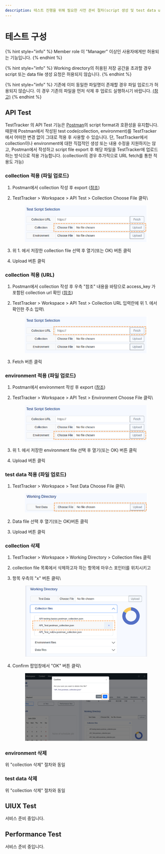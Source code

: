 ```yaml
---
description: 테스트 진행을 위해 필요한 사전 준비 절차(script 생성 및 test data upload)를 설명합니다.
---
```


# 테스트 구성

{% hint style="info" %}
Member role 이 "Manager" 이상인 사용자에게만 허용되는 기능입니다.
{% endhint %}

{% hint style="info" %}
Working directory의 허용된 저장 공간을 초과할 경우 script 또는 data file 생성 요청은 허용되지 않습니다.
{% endhint %}

{% hint style="info" %}
기존에 이미 동일한 파일명이 존재할 경우 파일 업로드가 허용되지 않습니다. 이 경우 기존의 파일을 먼저 삭제 후 업로드 실행하시기 바랍니다. [(참고)](undefined-3.md#collection-1)
{% endhint %}

## API Test

TestTracker 의 API Test 기능은 [Postman](https://www.postman.com/)의 script format과 호환성을 유지합니다. 때문에 Postman에서 작성된 test code(collection, environment)를 TestTracker에서 어떠한 변경 없이 그대로 적용 후 사용할 수 있습니다. 단, TestTracker에서 collection이나 environment에 대한 직접적인 생성 또는 내용 수정을 지원하지는 않고, Postman에서 작성하고 script file export 후 해당 파일을 TestTracker에 업로드하는 방식으로 적용 가능합니다. (collection의 경우 추가적으로 URL fetch를 통한 적용도 가능)

### collection 적용 (파일 업로드)

1. Postman에서 collection 작성 후 export ([참조](https://learning.postman.com/docs/getting-started/importing-and-exporting/exporting-data/#export-collections))
2.  TestTracker > Workspace > API Test > Collection Choose File 클릭\


    <div align="left">

    <figure><img src="../.gitbook/assets/image (1) (1) (1) (1) (1) (1) (1) (1) (1) (1).png" alt=""><figcaption></figcaption></figure>

    </div>
3. 위 1. 에서 저장한 collection file 선택 후 열기(또는  OK) 버튼 클릭&#x20;
4. Upload 버튼 클릭

### collection 적용 (URL)

1. Postman에서 collection 작성 후 우측 "참조" 내용을 바탕으로 access\_key 가 포함된 collection url 확인   ([참조](https://learning.postman.com/docs/collaborating-in-postman/sharing/#sharing-using-the-postman-api))
2.  TestTracker > Workspace > API Test > Collection URL 입력란에 위 1. 에서 확인한 주소 입력\


    <div align="left">

    <figure><img src="../.gitbook/assets/image (18) (1).png" alt=""><figcaption></figcaption></figure>

    </div>
3. Fetch 버튼 클릭

### environment 적용 (파일 업로드)

1. Postman에서 environment 작성 후 export ([참조](https://learning.postman.com/docs/getting-started/importing-and-exporting/exporting-data/#export-environments))
2.  TestTracker > Workspace > API Test > Environment Choose File 클릭\


    <div align="left">

    <figure><img src="../.gitbook/assets/image (19) (1).png" alt=""><figcaption></figcaption></figure>

    </div>
3. 위 1. 에서 저장한 environment file 선택 후 열기(또는  OK) 버튼 클릭
4. Upload 버튼 클릭

### test data 적용 (파일 업로드)

1.  TestTracker > Workspace > Test Data Choose File 클릭\


    <div align="left">

    <figure><img src="../.gitbook/assets/image (20) (1).png" alt=""><figcaption></figcaption></figure>

    </div>
2. Data file 선택 후 열기(또는  OK)버튼 클릭
3. Upload 버튼 클릭

### collection 삭제

1. TestTracker > Workspace > Working Directory > Collection files 클릭
2. collection file 목록에서 삭제하고자 하는 항목에 마우스 포인터를 위치시키고
3.  항목 우측의 "x" 버튼 클릭\


    <div align="left">

    <figure><img src="../.gitbook/assets/image (37).png" alt=""><figcaption></figcaption></figure>

    </div>
4.  Confirm 팝업창에서 "OK" 버튼 클릭\


    <figure><img src="../.gitbook/assets/image (39).png" alt=""><figcaption></figcaption></figure>

### environment 삭제

위 "collection 삭제" 절차와 동일



### test data 삭제

위 "collection 삭제" 절차와 동일





## UIUX Test

서비스 준비 중입니다.



## Performance Test

서비스 준비 중입니다.

